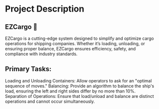# Project Description

## EZCargo 🚢

EZCargo is a cutting-edge system designed to simplify and optimize cargo operations for shipping companies. Whether it’s loading, unloading, or ensuring proper balance, EZCargo ensures efficiency, safety, and compliance with industry standards.

## Primary Tasks:
Loading and Unloading Containers: Allow operators to ask for an "optimal sequence of moves."
Balancing: Provide an algorithm to balance the ship's load, ensuring the left and right sides differ by no more than 10%.
Separation of Operations:
Ensure that load/unload and balance are distinct operations and cannot occur simultaneously.
